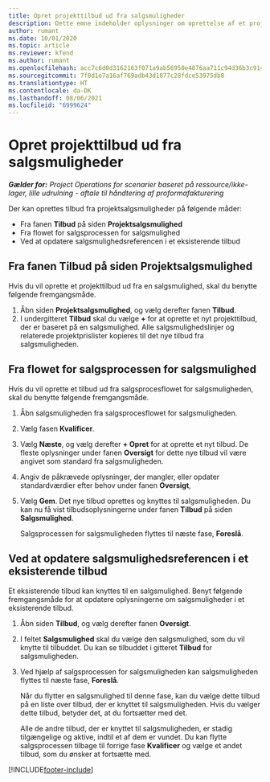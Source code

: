 ```yaml
---
title: Opret projekttilbud ud fra salgsmuligheder
description: Dette emne indeholder oplysninger om oprettelse af et projekttilbud fra en salgsmulighed.
author: rumant
ms.date: 10/01/2020
ms.topic: article
ms.reviewer: kfend
ms.author: rumant
ms.openlocfilehash: acc7c6d0d3162163f071a9ab56950e4876aa711c94d36b3c9149cd46d76c57bd
ms.sourcegitcommit: 7f8d1e7a16af769adb43d1877c28fdce53975db8
ms.translationtype: HT
ms.contentlocale: da-DK
ms.lasthandoff: 08/06/2021
ms.locfileid: "6999624"
---
```

# <a name="create-project-quotes-from-opportunities"></a>Opret projekttilbud ud fra salgsmuligheder

_**Gælder for:** Project Operations for scenarier baseret på ressource/ikke-lager, lille udrulning - aftale til håndtering af proformafakturering_

Der kan oprettes tilbud fra projektsalgsmuligheder på følgende måder:

- Fra fanen **Tilbud** på siden **Projektsalgsmulighed**
- Fra flowet for salgsprocessen for salgsmulighed
- Ved at opdatere salgsmulighedsreferencen i et eksisterende tilbud

## <a name="from-the-quotes-tab-of-the-project-opportunity-page"></a>Fra fanen Tilbud på siden Projektsalgsmulighed

Hvis du vil oprette et projekttilbud ud fra en salgsmulighed, skal du benytte følgende fremgangsmåde.

1. Åbn siden **Projektsalgsmulighed**, og vælg derefter fanen **Tilbud**. 
2. I undergitteret **Tilbud** skal du vælge **+** for at oprette et nyt projekttilbud, der er baseret på en salgsmulighed. Alle salgsmulighedslinjer og relaterede projektprislister kopieres til det nye tilbud fra salgsmuligheden.

## <a name="from-the-opportunity-sales-process-flow"></a>Fra flowet for salgsprocessen for salgsmulighed

Hvis du vil oprette et tilbud ud fra salgsprocesflowet for salgsmuligheden, skal du benytte følgende fremgangsmåde.

1. Åbn salgsmuligheden fra salgsprocesflowet for salgsmuligheden.
2. Vælg fasen **Kvalificer**. 
3. Vælg **Næste**, og vælg derefter **+ Opret** for at oprette et nyt tilbud. De fleste oplysninger under fanen **Oversigt** for dette nye tilbud vil være angivet som standard fra salgsmuligheden. 
4. Angiv de påkrævede oplysninger, der mangler, eller opdater standardværdier efter behov under fanen **Oversigt**,
5. Vælg **Gem**. Det nye tilbud oprettes og knyttes til salgsmuligheden. Du kan nu få vist tilbudsoplysningerne under fanen **Tilbud** på siden **Salgsmulighed**. 

   Salgsprocessen for salgsmuligheden flyttes til næste fase, **Foreslå**.


## <a name="by-updating-the-opportunity-reference-on-an-existing-quote"></a>Ved at opdatere salgsmulighedsreferencen i et eksisterende tilbud

Et eksisterende tilbud kan knyttes til en salgsmulighed. Benyt følgende fremgangsmåde for at opdatere oplysningerne om salgsmuligheder i et eksisterende tilbud.

1. Åbn siden **Tilbud**, og vælg derefter fanen **Oversigt**.
2. I feltet **Salgsmulighed** skal du vælge den salgsmulighed, som du vil knytte til tilbuddet. Du kan se tilbuddet i gitteret **Tilbud** for salgsmuligheden. 
3. Ved hjælp af salgsprocessen for salgsmuligheden kan salgsmuligheden flyttes til næste fase, **Foreslå**. 

   Når du flytter en salgsmulighed til denne fase, kan du vælge dette tilbud på en liste over tilbud, der er knyttet til salgsmuligheden. Hvis du vælger dette tilbud, betyder det, at du fortsætter med det.

   Alle de andre tilbud, der er knyttet til salgsmuligheden, er stadig tilgængelige og aktive, indtil et af dem er vundet. Du kan flytte salgsprocessen tilbage til forrige fase **Kvalificer** og vælge et andet tilbud, som du ønsker at fortsætte med.


[!INCLUDE[footer-include](../includes/footer-banner.md)]